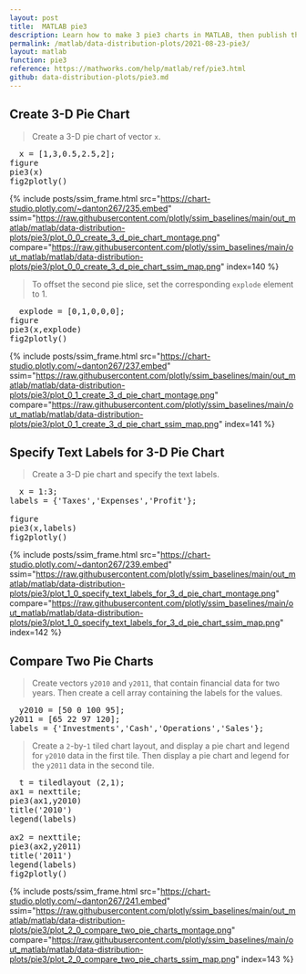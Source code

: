 ```yaml
---
layout: post
title:  MATLAB pie3
description: Learn how to make 3 pie3 charts in MATLAB, then publish them to the Web with Plotly.
permalink: /matlab/data-distribution-plots/2021-08-23-pie3/
layout: matlab
function: pie3
reference: https://mathworks.com/help/matlab/ref/pie3.html
github: data-distribution-plots/pie3.md
---
```


## Create 3-D Pie Chart

> Create a 3-D pie chart of vector `x`. 

<pre class="mcode">
  x = [1,3,0.5,2.5,2];
figure
pie3(x)
fig2plotly()
</pre>

{% include posts/ssim_frame.html 
  src="https://chart-studio.plotly.com/~danton267/235.embed" 
  ssim="https://raw.githubusercontent.com/plotly/ssim_baselines/main/out_matlab/matlab/data-distribution-plots/pie3/plot_0_0_create_3_d_pie_chart_montage.png" 
  compare="https://raw.githubusercontent.com/plotly/ssim_baselines/main/out_matlab/matlab/data-distribution-plots/pie3/plot_0_0_create_3_d_pie_chart_ssim_map.png" 
  index=140
%}

> To offset the second pie slice, set the corresponding `explode` element to 1.

<pre class="mcode">
  explode = [0,1,0,0,0];
figure
pie3(x,explode)
fig2plotly()
</pre>

{% include posts/ssim_frame.html 
  src="https://chart-studio.plotly.com/~danton267/237.embed" 
  ssim="https://raw.githubusercontent.com/plotly/ssim_baselines/main/out_matlab/matlab/data-distribution-plots/pie3/plot_0_1_create_3_d_pie_chart_montage.png" 
  compare="https://raw.githubusercontent.com/plotly/ssim_baselines/main/out_matlab/matlab/data-distribution-plots/pie3/plot_0_1_create_3_d_pie_chart_ssim_map.png" 
  index=141
%}



<!--------------------- EXAMPLE BREAK ------------------------->

## Specify Text Labels for 3-D Pie Chart

> Create a 3-D pie chart and specify the text labels.

<pre class="mcode">
  x = 1:3;
labels = {'Taxes','Expenses','Profit'};
    
figure
pie3(x,labels)
fig2plotly()
</pre>

{% include posts/ssim_frame.html 
  src="https://chart-studio.plotly.com/~danton267/239.embed" 
  ssim="https://raw.githubusercontent.com/plotly/ssim_baselines/main/out_matlab/matlab/data-distribution-plots/pie3/plot_1_0_specify_text_labels_for_3_d_pie_chart_montage.png" 
  compare="https://raw.githubusercontent.com/plotly/ssim_baselines/main/out_matlab/matlab/data-distribution-plots/pie3/plot_1_0_specify_text_labels_for_3_d_pie_chart_ssim_map.png" 
  index=142
%}



<!--------------------- EXAMPLE BREAK ------------------------->

## Compare Two Pie Charts

> Create vectors `y2010` and `y2011`, that contain financial data for two years. Then create a cell array containing the labels for the values.

<pre class="mcode">
  y2010 = [50 0 100 95];
y2011 = [65 22 97 120];
labels = {'Investments','Cash','Operations','Sales'};
</pre>

> Create a `2`-by-`1` tiled chart layout, and display a pie chart and legend for `y2010` data in the first tile. Then display a pie chart and legend for the `y2011` data in the second tile.

<pre class="mcode">
  t = tiledlayout (2,1);
ax1 = nexttile;
pie3(ax1,y2010)
title('2010')
legend(labels)

ax2 = nexttile;
pie3(ax2,y2011)
title('2011')
legend(labels)
fig2plotly()
</pre>

{% include posts/ssim_frame.html 
  src="https://chart-studio.plotly.com/~danton267/241.embed" 
  ssim="https://raw.githubusercontent.com/plotly/ssim_baselines/main/out_matlab/matlab/data-distribution-plots/pie3/plot_2_0_compare_two_pie_charts_montage.png" 
  compare="https://raw.githubusercontent.com/plotly/ssim_baselines/main/out_matlab/matlab/data-distribution-plots/pie3/plot_2_0_compare_two_pie_charts_ssim_map.png" 
  index=143
%}



<!--------------------- EXAMPLE BREAK ------------------------->

